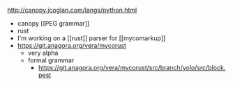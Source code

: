 http://canopy.jcoglan.com/langs/python.html

- canopy [[PEG grammar]]
- rust
- I'm working on a [[rust]] parser for [[mycomarkup]]
- https://git.anagora.org/vera/mycorust
	- very alpha
	- formal grammar
		- https://git.anagora.org/vera/mycorust/src/branch/yolo/src/block.pest